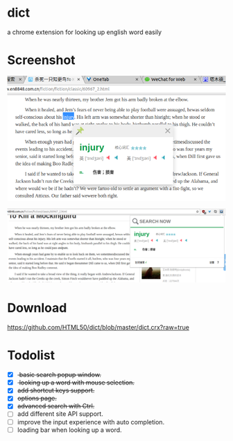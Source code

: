 # dict
a chrome extension for looking up english word easily



# Screenshot

![划词搜索](https://raw.githubusercontent.com/HTML50/dict/master/ss.png)



![扩展搜索界面](https://raw.githubusercontent.com/HTML50/dict/master/ss1.png)



# Download

https://github.com/HTML50/dict/blob/master/dict.crx?raw=true



# Todolist

- [x] <del> basic search popup window.</del>
- [x] <del> looking up a word with mouse selection. </del>
- [x] <del>add shortcut keys support.</del>
- [x] <del>options page.</del>
- [x] <del>advanced search with Ctrl.</del>
- [ ] add different site API support.
- [ ] improve the input experience with auto completion.
- [ ] loading bar when looking up a word.